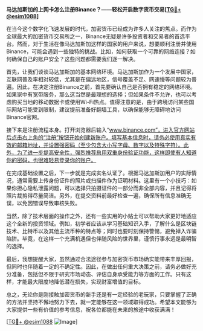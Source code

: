 **马达加斯加的上网卡怎么注册Binance？——轻松开启数字货币交易[[TG💪+ @esim1088](https://t.me/s/esim1088)]**

在当今这个数字化飞速发展的时代，加密货币已经成为许多人关注的焦点。而作为全球最大的加密货币交易所之一，Binance无疑是许多投资者和交易者的首选平台。然而，对于生活在像马达加斯加这样的国家的用户来说，想要顺利注册并使用Binance，可能会遇到一些独特的挑战。比如，如何获取一个可靠的网络连接？如何确保自己的账户安全？这些问题都需要我们逐一解决。

首先，让我们谈谈马达加斯加的基本网络环境。马达加斯加作为一个发展中国家，互联网普及率相对较低，尤其是在偏远地区，信号覆盖不足、网速慢等问题较为普遍。因此，在决定注册Binance之前，首先要确认自己是否拥有稳定的网络环境。如果家中有宽带服务，那么这当然是最理想的选择；但如果条件不允许，也可以考虑购买当地的移动数据卡或使用Wi-Fi热点。值得注意的是，由于跨境访问某些国际网站可能受到限制，建议提前准备好翻墙工具，以确保能够无障碍地访问Binance官网。

接下来是注册流程本身。打开浏览器后输入“www.binance.com”，进入官方网站后点击右上角的“注册”按钮开始创建新账户。填写基本信息时，请务必使用真实有效的邮箱地址，并设置强密码（至少包含大小写字母、数字以及特殊字符）。此外，为了进一步提高安全性，强烈推荐启用双重身份验证功能，这样即使有人知道你的密码，也很难轻易登录你的账户。

在完成基础设置之后，下一步就是完成实名认证了。根据马达加斯加用户的实际情况，通常需要上传身份证件的照片或扫描件作为证明材料。这里有一个小技巧：如果你担心隐私泄露问题，可以选择只拍摄证件的一部分而非全部内容，并且记得将照片裁剪得尽量简洁。另外，在提交资料前最好检查一遍，确保所有信息准确无误，以免因错误导致审核失败。

当然，除了技术层面的操作之外，还有一些实用的小贴士可以帮助大家更好地适应这个全新的投资领域。例如，初学者应该从学习基础知识入手，了解什么是区块链技术、比特币以及其他主流币种的特点等；同时也要时刻保持警惕，避免掉入诈骗陷阱。毕竟，在这样一个充满机遇但也伴随风险的世界里，谨慎行事永远是最明智的选择。

最后，我想提醒大家，虽然通过合法途径参与加密货币市场确实能带来丰厚回报，但同时也伴随着一定的不确定性。因此，在做出任何重大决策之前，请务必做好充分准备，包括但不限于研究市场动态、评估自身承受能力等方面的工作。只有这样，才能最大限度地降低潜在损失，实现财富增值的目标。

总之，无论你是刚接触加密货币的新手还是有一定经验的老玩家，只要掌握了正确的方法并坚持不懈地努力下去，就一定能够在这一领域取得成功。希望本文能够为大家提供一些有价值的参考信息，祝各位都能在未来的旅途中收获满满！

[[TG💪+ @esim1088](https://t.me/s/esim1088) ![Image](https://i.postimg.cc/4NQfJmqS/Snipaste-2025-05-13-00-14-12.png)]